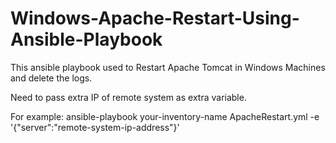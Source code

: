 # Windows-Apache-Restart-Using-Ansible-Playbook

This ansible playbook used to Restart Apache Tomcat in Windows Machines and delete the logs.

Need to pass extra IP of remote system as extra variable. 

For example: ansible-playbook your-inventory-name ApacheRestart.yml -e '{"server":"remote-system-ip-address"}'
